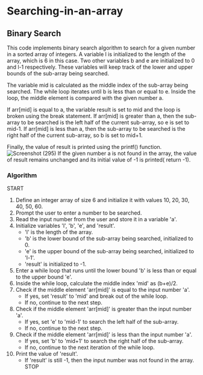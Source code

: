 # Searching-in-an-array
## Binary Search
This code implements binary search algorithm to search for a given number in a sorted array of integers.
A variable l is initialized to the length of the array, which is 6 in this case. 
Two other variables b and e are initialized to 0 and l-1 respectively. 
These variables will keep track of the lower and upper bounds of the sub-array being searched.

The variable mid is calculated as the middle index of the sub-array being searched. 
The while loop iterates until b is less than or equal to e. Inside the loop, the middle element is compared with the given number a.

If arr[mid] is equal to a, the variable result is set to mid and the loop is broken using the break statement.
 If arr[mid] is greater than a, then the sub-array to be searched is the left half of the current sub-array, so e is set to mid-1. 
 If arr[mid] is less than a, then the sub-array to be searched is the right half of the current sub-array, so b is set to mid+1.

Finally, the value of result is printed using the printf() function. 
![Screenshot (295)](https://user-images.githubusercontent.com/125993593/234347941-f754b7d7-facf-496c-8e3d-f83fab2cc3cd.png)
If the given number a is not found in the array, the value of result remains unchanged and its initial value of -1 is printed( return -1).
### Algorithm
START
1. Define an integer array of size 6 and initialize it with values 10, 20, 30, 40, 50, 60.
2. Prompt the user to enter a number to be searched.
3. Read the input number from the user and store it in a variable 'a'.
4. Initialize variables 'l', 'b', 'e', and 'result'.
	- 'l' is the length of the array.
	- 'b' is the lower bound of the sub-array being searched, initialized to 0.
	- 'e' is the upper bound of the sub-array being searched, initialized to 'l-1'.
	- 'result' is initialized to -1.
5. Enter a while loop that runs until the lower bound 'b' is less than or equal to the upper bound 'e'.
6. Inside the while loop, calculate the middle index 'mid' as (b+e)/2.
7. Check if the middle element 'arr[mid]' is equal to the input number 'a'.
	- If yes, set 'result' to 'mid' and break out of the while loop.
	- If no, continue to the next step.
8. Check if the middle element 'arr[mid]' is greater than the input number 'a'.
	- If yes, set 'e' to 'mid-1' to search the left half of the sub-array.
	- If no, continue to the next step.
9. Check if the middle element 'arr[mid]' is less than the input number 'a'.
	- If yes, set 'b' to 'mid+1' to search the right half of the sub-array.
	- If no, continue to the next iteration of the while loop.
10. Print the value of 'result'.
	- If 'result' is still -1, then the input number was not found in the array.
STOP

